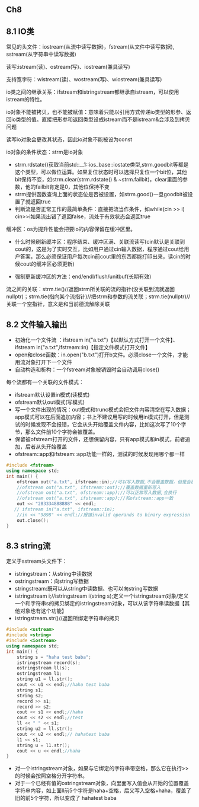 ## Ch8

## 8.1 IO类

常见的头文件：iostream(从流中读写数据)，fstream(从文件中读写数据), sstream(从字符串中读写数据)

读写:istream(读)、ostream(写)、iostream(兼具读写)

支持宽字符：wistream(读)、wostream(写)、wiostream(兼具读写)

io类之间的继承关系：ifstream和istringstream都继承自istream，可以使用istream的特性。

io对象不能被拷贝，也不能被赋值：意味着只能以引用方式传递io类型的形参、返回io类型的值。直接把形参和返回类型设成istream而不是istream&会涉及到拷贝问题

读写io对象会更改其状态，因此io对象不能被设为const

io对象的条件状态：strm是io对象

- strm.rdstate()获取当前std::__1::ios_base::iostate类型,strm.goodbit等都是这个类型，可以做位运算。如果复位状态时可以选择只复位一个bit位，其他bit保持不变，如strm.clear(strm.rdstate() & ~strm.failbit)，clear里面的参数，他的failbit肯定是0，其他位保持不变
- strm提供函数查询上面的状态位是否被设置，如strm.good()一旦goodbit被设置了就返回true
- 判断流是否正常工作的最简单条件：直接把流当作条件，如while(cin >> i) cin>>i如果流出错了返回false，流处于有效状态会返回true

缓冲区：os为提升性能会把要io的内容保留在缓冲区里。

- 什么时候刷新缓冲区：程序结束、缓冲区满、关联流读写(cin默认是关联到cout的，这是为了实时交互，比如用户通过cin输入数据，程序通过cout给用户答案，那么必须保证用户每次cin前cout里的东西都能打印出来，读cin的时候cout的缓冲区必须更新)

- 强制更新缓冲区的方法：end/endl/flush/unitbuf(长期有效)

流之间的关联：strm.tie()//返回strm所关联的流的指针(没关联到流就返回nullptr)；strm.tie(指向某个流指针)//把strm和参数的流关联；strm.tie(nullptr)//关联一个空指针，意义是和当前德流解除关联

## 8.2 文件输入输出

- 初始化一个文件流 ：ifstream in("a.txt")【以默认方式打开一个文件】、ifstream in("a.txt",ifstream::in)【指定文件模式打开文件】
- open和close函数：in.open("b.txt")打开b文件。必须close一个文件，才能用流对象打开下一个文件
- 自动构造和析构：一个fstream对象被销毁时会自动调用close()

每个流都有一个关联的文件模式：

- ifstream默认设置in模式(读模式)
- ofstream默认out模式(写模式)
- 写一个文件出现的情况：out模式和trunc模式会把文件内容清空在写入数据；app模式可以在后面追加内容；书上不建议用写的时候用in模式打开，但是测试的时候发现不会报错，它会从头开始覆盖文件内容，比如这次写了10个字节，那么文件前10个字符会被覆盖。
- 保留被ofstream打开的文件，还想保留内容，只有app模式和in模式，前者追加，后者从头开始覆盖
- ofstream::app和ifstream::app功能一样的，测试的时候发现用哪个都一样

```c++
#include <fstream>
using namespace std;
int main() {
    ofstream out("a.txt", ifstream::in);//可以写入数据,不会覆盖数据，但是会覆盖最开始的几个字符
    //ofstream out("a.txt", ifstream::out);//覆盖数据重新写入
    //ofstream out("a.txt", ofstream::app);//可以正常写入数据,会换行
  	//ofstream out("a.txt", ifstream::app);//和ofstream::app一致
    out << "283334888888" << endl;
   // ifstream in("a.txt", ifstream::in);
    //in << "9898" << endl;//报错invalid operands to binary expression ('std::ifstream' (aka 'basic_ifstream<char>') and 'const char [5]')
    out.close();
}
```







## 8.3 string流

定义于sstream头文件下：

- istringstream：从string中读数据
- ostringstream：向string写数据
- stringstream:既可以从string中读数据、也可以向string写数据
- istringstream i;//istringstream i(string s);定义一个istringstream对象/定义一个和字符串s的拷贝绑定的istringstream对象，可以从该字符串读数据【其他对象也有这个功能】
- istringstream.str()//返回所绑定字符串的拷贝

```c++
#include <sstream>
#include <string>
#include <iostream>
using namespace std;
int main() {
    string s = "haha test baba";
    istringstream record(s);
    ostringstream ll(s);
    ostringstream l1;
    string u1 = ll.str();
    cout << u1 << endl;//haha test baba
    string s1;
    string s2;
    record >> s1;
    record >> s2;
    cout << s1 << endl;//haha
    cout << s2 << endl;//test
    ll << " " << s1;
    string u2 = ll.str();
    cout << u2 << endl;// hahatest baba
    l1 << s1;
    string u = l1.str();
    cout << u << endl;//haha
}
```

- 对一个istringstream对象，如果与它绑定的字符串带空格，那么它在执行>>的时候会按照空格分开字符串。
- 对于一个已经有值的ostringstream对象，向里面写入值会从开始的位置覆盖字符串内容，如上面ll前5个字符是haha+空格，后又写入空格+haha，覆盖了旧的前5个字符，所以变成了 hahatest baba